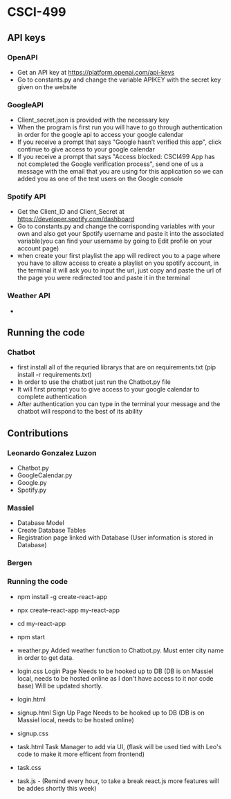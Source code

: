 # CSCI-499

## API keys
### OpenAPI
- Get an API key at https://platform.openai.com/api-keys
- Go to constants.py and change the variable APIKEY with the secret key given on the website

### GoogleAPI
- Client_secret.json is provided with the necessary key
- When the program is first run you will have to go through authentication in order for the 
google api to access your google calendar
- If you receive a prompt that says "Google hasn’t verified this app", click continue to give 
access to your google calendar
- If you receive a prompt that says "Access blocked: CSCI499 App has not completed the Google 
verification process", send one of us a message with the email that you are using for this application
so we can added you as one of the test users on the Google console

### Spotify API
- Get the Client_ID and Client_Secret at https://developer.spotify.com/dashboard
- Go to constants.py and change the corrisponding variables with your own and also get your Spotify username
and paste it into the associated variable(you can find your username by going to Edit profile on your account page)
- when create your first playlist the app will redirect you to a page where you have to allow access to
create a playlist on you spotify account, in the terminal it will ask you to input the url, just copy and
paste the url of the page you were redirected too and paste it in the terminal

### Weather API
- 

## Running the code
### Chatbot
- first install all of the requried librarys that are on requirements.txt (pip install -r requirements.txt)
- In order to use the chatbot just run the Chatbot.py file
- It will first prompt you to give access to your google calendar to complete authentication
- After authentication you can type in the terminal your message and the chatbot will respond to 
the best of its ability

## Contributions
### Leonardo Gonzalez Luzon
- Chatbot.py
- GoogleCalendar.py
- Google.py
- Spotify.py

### Massiel
- Database Model
- Create Database Tables
- Registration page linked with Database (User information is stored in Database)

### Bergen

### Running the code 
- npm install -g create-react-app
- npx create-react-app my-react-app
- cd my-react-app
- npm start

- weather.py Added weather function to Chatbot.py. Must enter city name in order to get data. 
- login.css Login Page Needs to be hooked up to DB (DB is on Massiel local, needs to be hosted online as I don't have access to it nor code base) Will be updated shortly.
- login.html
- signup.html Sign Up Page Needs to be hooked up to DB (DB is on Massiel local, needs to be hosted online)
- signup.css
- task.html Task Manager to add via UI, (flask will be used tied with Leo's code to make it more efficent from frontend)
- task.css
- task.js - (Remind every hour, to take a break react.js more features will be addes shortly this week)

